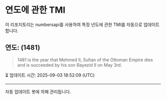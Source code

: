 
# 연도에 관한 TMI

이 리포지토리는 numbersapi를 사용하여 특정 년도에 관한 TMI를 자동으로 업데이트합니다.

## 연도: (1481)
> 1481 is the year that Mehmed II, Sultan of the Ottoman Empire dies and is succeeded by his son Bayezid II on May 3rd.

⏳ 업데이트 시간: 2025-09-03 18:52:09 (UTC)

---
자동 업데이트 봇에 의해 관리됩니다.
